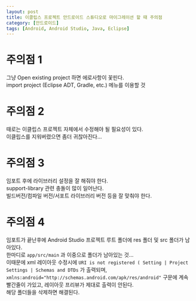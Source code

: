 ```yaml
---
layout: post
title: 이클립스 프로젝트 안드로이드 스튜디오로 마이그레이션 할 때 주의점
category: [안드로이드]
tags: [Android, Android Studio, Java, Eclipse]
---
```


# 주의점 1
그냥 Open existing project 하면 에로사항이 꽃핀다.  
import project (Eclipse ADT, Gradle, etc.) 메뉴를 이용할 것

# 주의점 2
때로는 이클립스 프로젝트 자체에서 수정해야 될 필요성이 있다.  
이클립스를 지워버렸으면 좀더 귀찮아진다...

# 주의점 3
임포트 후에 라이브러리 설정을 잘 해줘야 한다.  
support-library 관련 충돌이 많이 일어난다.  
빌드버전/컴파일 버전/서포트 라이브러리 버전 등을 잘 맞춰야 한다.  

# 주의점 4
임포트가 끝난후에 Android Studio 프로젝트 루트 폴더에 res 폴더 및 src 폴더가 남아있다.  
한마디로 `app/src/main` 과 이중으로 폴더가 남아있는 것...  
이때문에 xml 레이아웃 수정시에 `URI is not registered ( Setting | Project Settings | Schemas and DTDs` 가 출력되며,
`xmlns:android="http://schemas.android.com/apk/res/android"` 구문에 계속 빨간줄이 가있고, 레이아웃 프리뷰가 제대로 출력이 안된다.  
해당 폴더들을 삭제하면 해결된다.


